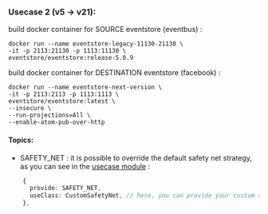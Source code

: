 ### Usecase 2 (v5 -> v21):
build docker container for SOURCE eventstore (eventbus) :

```
docker run --name eventstore-legacy-11130-21130 \ 
-it -p 2113:21130 -p 1113:11130 \ 
eventstore/eventstore:release-5.0.9
```

build docker container for DESTINATION eventstore (facebook) :

```
docker run --name eventstore-next-version \
-it -p 2113:2113 -p 1113:1113 \
eventstore/eventstore:latest \
--insecure \
--run-projections=All \
--enable-atom-pub-over-http
```


#### Topics:

* SAFETY_NET : it is possible to override the default safety net strategy, as you can see in the [usecase module](apps/example/src/usecase.module.ts) :

```typescript
    {
      provide: SAFETY_NET,
      useClass: CustomSafetyNet, // here, you can provide your custom strategy
    },
```
